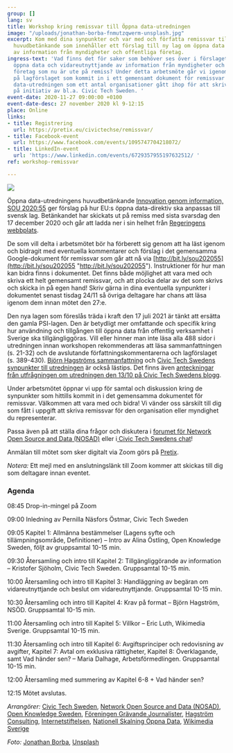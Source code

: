 ```yaml
---
group: []
lang: sv
title: Workshop kring remissvar till Öppna data-utredningen
image: "/uploads/jonathan-borba-fnmutzqwerm-unsplash.jpg"
excerpt: Kom med dina synpunkter och var med och författa remissvar till Öppna data-utredningens
  huvudbetänkande som innehåller ett förslag till ny lag om öppna data och vidareutnyttjande
  av information från myndigheter och offentliga företag.
ingress-text: 'Vad finns det för saker som behöver ses över i förslaget till lag om
  öppna data och vidareutnyttjande av information från myndigheter och offentliga
  företag som nu är ute på remiss? Under detta arbetsmöte går vi igenom de olika synpunkter
  på lagförslaget som kommit in i ett gemensamt dokument för remissvar till Öppna
  data-utredningen som ett antal organisationer gått ihop för att skriva tillsammans
  på initiativ av bl.a. Civic Tech Sweden. '
event-date: 2020-11-27 09:00:00 +0100
event-date-desc: 27 november 2020 kl 9-12:15
place: Online
links:
- title: Registrering
  url: https://pretix.eu/civictechse/remissvar/
- title: Facebook-event
  url: https://www.facebook.com/events/1095747704218072/
- title: LinkedIn-event
  url: 'https://www.linkedin.com/events/6729357955197632512/ '
ref: workshop-remissvar

---
```

![](/uploads/jonathan-borba-fnmutzqwerm-unsplash.jpg)

Öppna data-utredningens huvudbetänkande [Innovation genom information, SOU 2020:55](https://www.regeringen.se/rattsliga-dokument/statens-offentliga-utredningar/2020/09/sou-202055/) ger förslag på hur EU:s öppna data-direktiv ska anpassas till svensk lag. Betänkandet har skickats ut på remiss med sista svarsdag den 17 december 2020 och går att ladda ner i sin helhet från [Regeringens webbplats](https://www.regeringen.se/4a63bd/contentassets/9b6505e3b3964b4a9a7de4557c08e78d/sou-2020_55_webb.pdf).

De som vill delta i arbetsmötet bör ha förberett sig genom att ha läst igenom och bidragit med eventuella kommentarer och förslag i det gemensamma Google-dokument för remissvar som går att nå via [http://bit.ly/sou202055](http://bit.ly/sou202055 "http://bit.ly/sou202055"). Instruktioner för hur man kan bidra finns i dokumentet. Det finns både möjlighet att vara med och skriva ett helt gemensamt remissvar, och att plocka delar av det som skrivs och skicka in på egen hand! Skriv gärna in dina eventuella synpunkter i dokumentet senast tisdag 24/11 så övriga deltagare har chans att läsa igenom dem innan mötet den 27:e.

Den nya lagen som föreslås träda i kraft den 17 juli 2021 är tänkt att ersätta den gamla PSI-lagen. Den är betydligt mer omfattande och specifik kring hur användning och tillgången till öppna data från offentlig verksamhet i Sverige ska tillgängliggöras. Vill eller hinner man inte läsa alla 488 sidor i utredningen innan workshopen rekommenderas att läsa sammanfattningen (s. 21-32) och de avslutande författningskommentarerna och lagförslaget (s. 389-430). [Björn Hagströms sammanfattning](http://www.hagstrom.nu/oppna-data/oppenhet-som-standard-foreslas-bli-normen/) och [Civic Tech Swedens synpunkter till utredningen](https://medium.com/civictechsweden/synpunkter-till-%C3%B6ppna-data-utredningen-623aac8322cb) är också lästips. Det finns även [anteckningar från utfrågningen om utredningen den 13/10 på Civic Tech Swedens blogg](https://medium.com/civictechsweden/utfr%C3%A5gning-kring-%C3%B6ppna-data-utredningen-f860b3d271b1).

Under arbetsmötet öppnar vi upp för samtal och diskussion kring de synpunkter som hittills kommit in i det gemensamma dokumentet för remissvar. Välkommen att vara med och bidra! Vi vänder oss särskilt till dig som fått i uppgift att skriva remissvar för den organisation eller myndighet du representerar.

Passa även på att ställa dina frågor och diskutera i [forumet för Network Open Source and Data (NOSAD)](https://forum.jobtechdev.se/t/remissvar-till-oppna-data-utredningen/262) eller i[ Civic Tech Swedens chat](https://chat.civictech.se)!

Anmälan till mötet som sker digitalt via Zoom görs på [Pretix](https://pretix.eu/civictechse/remissvar/).

_Notera:_ Ett mejl med en anslutningslänk till Zoom kommer att skickas till dig som deltagare innan eventet.

### Agenda

08:45 Drop-in-mingel på Zoom

09:00 Inledning av Pernilla Näsfors Östmar, Civic Tech Sweden

09:05 Kapitel 1: Allmänna bestämmelser (Lagens syfte och tillämpningsområde, Definitioner) – Intro av Alina Östling, Open Knowledge Sweden, följt av gruppsamtal 10-15 min.

09:30 Återsamling och intro till Kapitel 2: Tillgängliggörande av information – Kristofer Sjöholm, Civic Tech Sweden. Gruppsamtal 10-15 min.

10:00 Återsamling och intro till Kapitel 3: Handläggning av begäran om vidareutnyttjande och beslut om vidareutnyttjande. Gruppsamtal 10-15 min.

10:30 Återsamling och intro till Kapitel 4: Krav på format – Björn Hagström, NSÖD. Gruppsamtal 10-15 min.

11:00 Återsamling och intro till Kapitel 5: Villkor – Eric Luth, Wikimedia Sverige. Gruppsamtal 10-15 min.

11:30 Återsamling och intro till Kapitel 6: Avgiftsprinciper och redovisning av avgifter, Kapitel 7: Avtal om exklusiva rättigheter, Kapitel 8: Överklagande, samt Vad händer sen? – Maria Dalhage, Arbetsförmedlingen. Gruppsamtal 10-15 min.

12:00 Återsamling med summering av Kapitel 6-8 + Vad händer sen?

12:15 Mötet avslutas.

_Arrangörer:_ [Civic Tech Sweden](https://civictech.se/), [Network Open Source and Data (NOSAD)](https://nosad.se/), [Open Knowledge Sweden](https://okfn.org/network/sweden/), [Föreningen Grävande Journalister](http://www.fgj.se/), [Hagström Consulting](http://www.hagstrom.nu/), [Internetstiftelsen](https://internetstiftelsen.se/), [Nationell Skalning Öppna Data](https://www.linkedin.com/company/ns%C3%B6d/), [Wikimedia Sverige](https://wikimedia.se/)

_Foto:_ [Jonathan Borba](https://unsplash.com/@jonathanborba?utm_source=unsplash&utm_medium=referral&utm_content=creditCopyText), [Unsplash](https://unsplash.com/@civictechsweden/likes?utm_source=unsplash&utm_medium=referral&utm_content=creditCopyText)